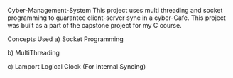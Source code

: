 Cyber-Management-System
This project uses multi threading and socket programming to guarantee client-server sync in a cyber-Cafe. This project was built as a part of the capstone project for my C course.

Concepts Used
a) Socket Programming

b) MultiThreading

c) Lamport Logical Clock (For internal Syncing)
